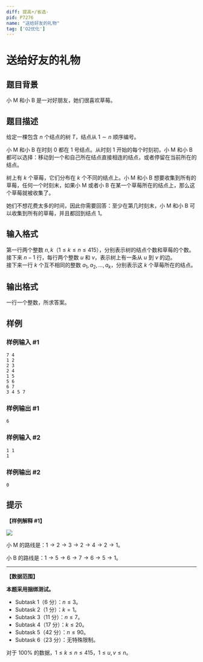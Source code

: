 ```yaml
---
diff: 提高+/省选-
pid: P7276
name: "送给好友的礼物"
tag: ['O2优化']
---
```

# 送给好友的礼物
## 题目背景

小 M 和小 B 是一对好朋友，她们很喜欢草莓。
## 题目描述

给定一棵包含 $n$ 个结点的树 $T$，结点从 $1 \sim n$ 顺序编号。

小 M 和小 B 在时刻 $0$ 都在 $1$ 号结点。从时刻 $1$ 开始的每个时刻初，小 M 和小 B 都可以选择：移动到一个和自己所在结点直接相连的结点，或者停留在当前所在的结点。

树上有 $k$ 个草莓，它们分布在 $k$ 个不同的结点上。小 M 和小 B 想要收集到所有的草莓，任何一个时刻末，如果小 M 或者小 B 在某一个草莓所在的结点上，那么这个草莓就被收集了。

她们不想花费太多的时间，因此你需要回答：至少在第几时刻末，小 M 和小 B 可以收集到所有的草莓，并且都回到结点 $1$。
## 输入格式

第一行两个整数 $n, k$（$1 \leq k \leq n \leq 415$），分别表示树的结点个数和草莓的个数。  
接下来 $n - 1$ 行，每行两个整数 $u$ 和 $v$，表示树上有一条从 $u$ 到 $v$ 的边。  
接下来一行 $k$ 个互不相同的整数 $a_1, a_2, \ldots , a_k$，分别表示这 $k$ 个草莓所在的结点。
## 输出格式

一行一个整数，所求答案。
## 样例

### 样例输入 #1
```
7 4
1 2
2 3
2 4
1 5
5 6
6 7
3 4 5 7
```
### 样例输出 #1
```
6
```
### 样例输入 #2
```
1 1
1
```
### 样例输出 #2
```
0
```
## 提示

**【样例解释 #1】**

![](https://cdn.luogu.com.cn/upload/image_hosting/bhe4q1zn.png)

小 M 的路线是：$1 \to 2 \to 3 \to 2 \to 4 \to 2 \to 1$。

小 B 的路线是：$1 \to 5 \to 6 \to 7 \to 6 \to 5 \to 1$。

---

**【数据范围】**

**本题采用捆绑测试。**

- Subtask 1（$6$ 分）：$n \leq 3$。
- Subtask 2（$1$ 分）：$k = 1$。
- Subtask 3（$11$ 分）：$n \leq 7$。
- Subtask 4（$17$ 分）：$k \leq 20$。
- Subtask 5（$42$ 分）：$n \leq 90$。
- Subtask 6（$23$ 分）：无特殊限制。

对于 $100 \%$ 的数据，$1 \leq k \leq n \leq 415$，$1 \leq u, v \leq n$。
